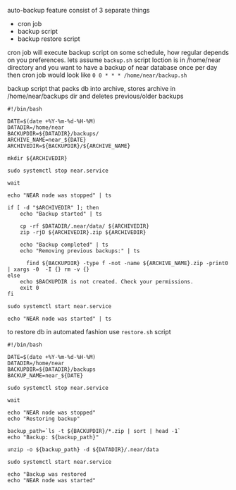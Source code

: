 auto-backup feature consist of 3 separate things
- cron job 
- backup script
- backup restore script

cron job will execute backup script on some schedule, how regular depends on you preferences.
lets assume `backup.sh` script loction is in /home/near directory and you want to have a backup of near database once per day then cron job would look like
`0 0 * * * /home/near/backup.sh`

backup script that packs db into archive, stores archive in /home/near/backups dir and deletes previous/older backups
```
#!/bin/bash

DATE=$(date +%Y-%m-%d-%H-%M)
DATADIR=/home/near
BACKUPDIR=${DATADIR}/backups/
ARCHIVE_NAME=near_${DATE}
ARCHIVEDIR=${BACKUPDIR}/${ARCHIVE_NAME}

mkdir ${ARCHIVEDIR}

sudo systemctl stop near.service

wait

echo "NEAR node was stopped" | ts

if [ -d "$ARCHIVEDIR" ]; then
    echo "Backup started" | ts

    cp -rf $DATADIR/.near/data/ ${ARCHIVEDIR}
    zip -rjD ${ARCHIVEDIR}.zip ${ARCHIVEDIR}

    echo "Backup completed" | ts
    echo "Removing previous backups:" | ts

	  find ${BACKUPDIR} -type f -not -name ${ARCHIVE_NAME}.zip -print0 | xargs -0  -I {} rm -v {}
else
    echo $BACKUPDIR is not created. Check your permissions.
    exit 0
fi

sudo systemctl start near.service

echo "NEAR node was started" | ts
```
to restore db in automated fashion use `restore.sh` script
```
#!/bin/bash

DATE=$(date +%Y-%m-%d-%H-%M)
DATADIR=/home/near
BACKUPDIR=${DATADIR}/backups
BACKUP_NAME=near_${DATE}

sudo systemctl stop near.service

wait

echo "NEAR node was stopped"
echo "Restoring backup"

backup_path=`ls -t ${BACKUPDIR}/*.zip | sort | head -1`
echo "Backup: ${backup_path}"

unzip -o ${backup_path} -d ${DATADIR}/.near/data

sudo systemctl start near.service

echo "Backup was restored
echo "NEAR node was started"
```
